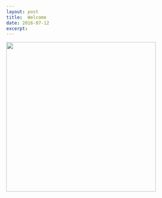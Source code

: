 ```yaml
---
layout: post
title:  Welcome
date: 2016-07-12 
excerpt: 
---
```


<img src="/img/" alt="" style="width:400px;height:400px;">

<p class="paragraph"> 

</p>
